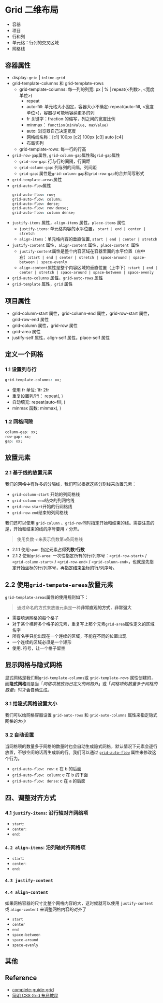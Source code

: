 # Grid 二维布局

- 容器
- 项目
- 行和列
- 单元格：行列的交叉区域
- 网格线

## 容器属性

- display: `grid` | `inline-grid`
- grid-template-columns 和 grid-template-rows
  - grid-template-columns: 每一列的列宽: px | % | repeat(<列数>, <宽度单位>)
    - repeat
    - auto-fill: 单元格大小固定，容器大小不确定: repeat(auto-fill, <宽度单位>)，容器尽可能地容纳更多的列
    - fr 关键字：fraction 的缩写，列之间的宽度比例
    - minmax： `function(minValue, maxValue)`
    - auto: 浏览器自己决定宽度
    - 网格线名称：[c1] 100px [c2] 100px [c3] auto [c4]
    - 布局实列
  - grid-template-rows: 每一行的行高
- `grid-row-gap`属性, `grid-column-gap`属性和`grid-gap`属性
  - `grid-row-gap`: 行与行的间隔，行间距
  - `grid-column-gap`: 列与列的间隔，列间距
  - `grid-gap`: 属性是`grid-column-gap`和`grid-row-gap`的合并简写形式
- `grid-template-areas`属性
- `grid-auto-flow`属性
  ```css
  grid-auto-flow: row;
  grid-auto-flow: column;
  grid-auto-flow: dense;
  grid-auto-flow: row dense;
  grid-auto-flow: column dense;
  ```
- `justify-items` 属性，`align-items` 属性，`place-items` 属性
  - `justify-items`: 单元格内容的水平位置， `start | end | center | stretch`
  - `align-items`：单元格内容的垂直位置, `start | end | center | stretch`
- `justify-content` 属性，`align-content` 属性，`place-content `属性
  - `justify-content`属性是整个内容区域在容器里面的水平位置（左中右）:`start | end | center | stretch | space-around | space-between | space-evenly`
  - `align-content`属性是整个内容区域的垂直位置（上中下）:`start | end | center | stretch | space-around | space-between | space-evenly`
- `grid-auto-columns` 属性，`grid-auto-rows` 属性
- `grid-template` 属性，`grid` 属性

## 项目属性

- grid-column-start 属性，grid-column-end 属性，grid-row-start 属性，grid-row-end 属性
- grid-column 属性，grid-row 属性
- grid-area 属性
- justify-self 属性，align-self 属性，place-self 属性

## 定义一个网格

### 1.1 设置列与行

```css
grid-template-columns: xx;
```

- 使用 fr 单位: 1fr 2fr
- 重复设置列/行： repeat(<times>, <dimension>)
- 自动填充: repeat(auto-fill, <dimension>)
- minmax 函数: minmax(<min dimension>, <max dimension>)

### 1.2 网格间隙

```css
column-gap: xx;
row-gap: xx;
gap: xx;
```

## 放置元素

### 2.1 基于线的放置元素

我们的网格中有许多的分隔线，我们可以根据这些分割线来放置元素：

- `grid-column-start` 开始的列网格线
- `grid-column-end`结束的列网格线
- `grid-row-start`开始的行网格线
- `grid-row-end`结束的列网格线

我们还可以使用 `grid-column` 、`grid-row`同时指定开始和结束的线。需要注意的是，开始和结束的线的序号要用 `/` 分开。

> 使用负数`-n`来表示倒数第`n`条网格线

- 2.1.1 使用`span`: 指定元素占得**列数**/**行数**
- 2.1.2 使用`grid-area`: 一次性指定所有的行/列序号：`<grid-row-start>` / `<grid-column-start>` / `<grid-row-end>` / `<grid-column-end>`，也就是先指定开始坐标的行/列序号，再指定结束坐标的行/列序号。

## 2.2 使用`grid-tempate-areas`放置元素

`grid-template-areas`属性的使用规则如下：

> 通过命名的方式来放置元素是一种**非常直观的方式**，**非常强大**

- 需要填满网格的每个格子
- 对于某个横跨多个格子的元素，重复写上那个元素`grid-area`属性定义的区域名字
- 所有名字只能出现在一个连续的区域，不能在不同的位置出现
- 一个连续的区域必须是一个矩形
- 使用`.`符号，让一个格子留空

## 显示网格与隐式网格

显式网格是我们用`grid-template-columns`或 `grid-template-rows` 属性创建的，而**隐式网格**则是当「_网格项被放到已定义的网格外_」或「_网格项的数量多于网格的数量_」时才会自动生成。

### 3.1 给隐式网格设置大小

我们可以给网格容器设置 `grid-auto-rows` 和 `grid-auto-columns` 属性来指定隐式网格的大小

### 3.2 自动设置

当网格项的数量多于网格的数量时也会自动生成隐式网格，默认情况下元素会逐行放置，不够空间的话再生成新的行。我们可以通过 [`grid-auto-flow`](https://developer.mozilla.org/en-US/docs/Web/CSS/grid-auto-flow) 属性来修改这个行为。

- `grid-auto-flow: row`: c 在 b 的后面
- `grid-auto-flow: column`: c 在 b 的下面
- `grid-auto-flow: dense`: c 在 a 的后面

## 四、调整对齐方式

### 4.1 `justify-items`: 沿行轴对齐网络项

- `start`:
- `center`:
- `end`:

### `4.2 align-items`: 沿列轴对齐网格项

- `start`:
- `center`:
- `end`:

### `4.3 justify-content`

### `4.4 align-content`

如果网格容器的尺寸比整个网格内容的大，这时候就可以使用 `justify-content` 或 `align-content` 来调整网格内容的对齐了

- `start`
- `center`
- `end`
- `space-between`
- `space-around`
- `space-evenly`

## 其他

## Reference

- [complete-guide-grid](https://css-tricks.com/snippets/css/complete-guide-grid/)
- [简明 CSS Grid 布局教程](https://mp.weixin.qq.com/s/AUIGC7C_TYhDNg_ADlZ7Pg)
